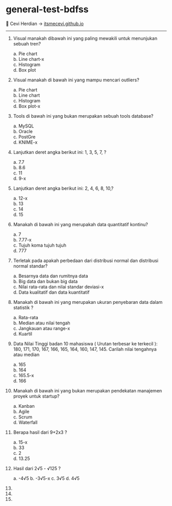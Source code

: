 # general-test-bdfss

<span>&#129311;</span> Cevi Herdian -> [itsmecevi.github.io](https://itsmecevi.github.io/) 

_____

1. Visual manakah dibawah ini yang paling mewakili untuk menunjukan sebuah tren?

    a. Pie chart
    <Br>
    b. Line chart-x
      <Br>
    c. Histogram
        <Br>
    d. Box plot


2. Visual manakah di bawah ini yang mampu mencari outliers?

    a. Pie chart
    <Br>
    b. Line chart
      <Br>
    c. Histogram
        <Br>
    d. Box plot-x

3. Tools di bawah ini yang bukan merupakan sebuah tools database?

    a. MySQL
    <Br>
    b. Oracle
      <Br>
    c. PostGre
        <Br>
    d. KNIME-x


4. Lanjutkan deret angka berikut ini: 1, 3, 5, 7, ?

    a. 7.7
    <Br>
    b. 8.6
      <Br>
    c. 11
        <Br>
    d. 9-x



5. Lanjutkan deret angka berikut ini:   2, 4, 6, 8, 10,?

    a. 12-x
    <Br>
    b. 13
      <Br>
    c. 14
        <Br>
    d. 15



6. Manakah di bawah ini yang merupakah data quantitatif kontinu?

    a. 7
    <Br>
    b. 7.77-x
      <Br>
    c. Tujuh koma tujuh tujuh
        <Br>
    d. 777

7. Terletak pada apakah perbedaan dari distribusi normal dan distribusi normal standar?

    a. Besarnya data dan rumitnya data
    <Br>
    b. Big data dan bukan big data
      <Br>
    c. Nilai rata-rata dan nilai standar deviasi-x
        <Br>
    d. Data kualitatif dan data kuantitatif

8. Manakah di bawah ini yang merupakan ukuran penyebaran data dalam statistik ?

    a. Rata-rata
     <Br>
    b. Median atau nilai tengah
       <Br>
    c. Jangkauan atau range-x
          <Br>
    d. Kuartil
        
        
9. Data Nilai Tinggi badan 10 mahasiswa ( Urutan terbesar ke terkecil ): 180, 171, 170, 167, 166, 165, 164, 160, 147, 145. Carilah nilai tengahnya atau median

    a. 165
    <Br>
    b. 164
      <Br>
    c. 165.5-x
        <Br>
    d. 166


10. Manakah di bawah ini yang bukan merupakan pendekatan manajemen proyek untuk startup?

    a. Kanban
            <Br>
    b. Agile
            <Br>
    c. Scrum
            <Br>
    d. Waterfall            


11. Berapa hasil dari 9+2x3 ?

    a. 15-x
     <Br>
    b. 33
         <Br>
    c. 2
              <Br>
    d. 13.25

12. Hasil dari 2√5 - √125 ?

    a. -4√5
    b. -3√5-x
    c. 3√5
    d. 4√5

13.

14.

15.





